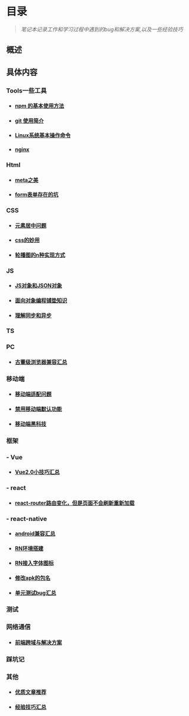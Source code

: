 # 目录

> *笔记本记录工作和学习过程中遇到的bug和解决方案,以及一些经验技巧*

## 概述

## 具体内容

### Tools一些工具

- #### [npm 的基本使用方法](./Tools/npm的基本使用方法.md)

- #### [git 使用简介](./Tools/git使用简介.md)

- #### [Linux系统基本操作命令](./Tools/Linux系统基本操作命令.md)

- #### [nginx](./Tools/nginx.md)

### Html

- #### [meta之美](./Html/meta之美.md)
- #### [form表单存在的坑](./Html/form表单存在的坑.md)

### CSS

- #### [元素居中问题](./CSS/元素居中问题.md)

- #### [css的妙用](./CSS/css的妙用.md)

- #### [轮播图的n种实现方式](./CSS/轮播图的n种实现方式.md)

### JS

- #### [JS对象和JSON对象](./JS/JS对象和JSON对象.md)

- #### [面向对象编程铺垫知识](./JS/面向对象铺垫.md)

- #### [理解同步和异步](./JS/理解同步和异步.md)

### TS

### PC

- #### [古董级浏览器兼容汇总](./PC/古董级浏览器兼容汇总.md)

### 移动端

- #### [移动端适配问题](./移动端/移动端适配问题.md)

- #### [禁用移动端默认功能](./移动端/禁用移动端默认功能.md)

- #### [移动端黑科技](./移动端/移动端黑科技.md)

### 框架

### - Vue

- #### [Vue2.0小技巧汇总](./Vue/Vue2.0使用小技巧汇总.md)

### - react

- #### [react-router路由变化，但是页面不会刷新重新加载](./react/react-route路由变页面不变问题记录.md)

### - react-native

- #### [android兼容汇总](./react-native/android兼容汇总.md)

- #### [RN环境搭建](./react-native/RN环境搭建.md)

- #### [RN接入字体图标](./react-native/RN接入字体图标.md)

- #### [修改apk的包名](./react-native/修改apk包名.md)

- #### [单元测试bug汇总](./react-native/单元测试bug汇总.md)

### 测试

### 网络通信

- #### [前端跨域与解决方案](./网络通信/前端跨域与解决方案.md)

### 踩坑记

### 其他

- #### [优质文章推荐](./其他/优质文章推荐.md)
- #### [经验技巧汇总](./其他/经验技巧.md)
